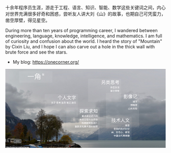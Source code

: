 十余年程序员生涯，游走于工程、语言、知识、智能、数学这些关键词之间，内心对世界充满很多好奇和困惑，尝听友人讲大刘《山》的故事，也期自己可凭蛮力，凿空厚壁，得见星空。

During more than ten years of programming career, I wandered between engineering, language, knowledge, intelligence, and mathematics. I am full of curiosity and confusion about the world.
I heard the story of "Mountain" by Cixin Liu, and I hope I can also carve out a hole in the thick wall with brute force and see the stars.

* My blog: https://onecorner.org/

![blog](blog.jpg)

